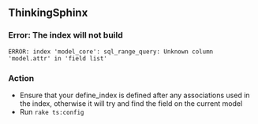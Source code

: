 ThinkingSphinx
--------------

### Error: The index will not build

    ERROR: index 'model_core': sql_range_query: Unknown column 'model.attr' in 'field list'
    
### Action
* Ensure that your define_index is defined after any associations used in the
index, otherwise it will try and find the field on the current model
* Run `rake ts:config`
